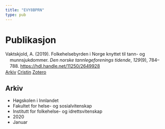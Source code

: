```yaml
---
title: "EVY8BPRN"
type: pub
---
```

<h1>Publikasjon</h1>
<article id="csl-bib-container-EVY8BPRN" class="csl-bib-container">
  <div class="csl-bib-body" style="line-height: 1.35; padding-left: 1em; text-indent:-1em;">
  <div class="csl-entry">Vaktskjold, A. (2019). Folkehelsebyrden i Norge knyttet til tann- og munnsjukdommer. <i>Den norske tannlegeforenings tidende</i>, <i>129</i>(9), 784&#x2013;788. <a href="https://hdl.handle.net/11250/2649928">https://hdl.handle.net/11250/2649928</a></div>
</div>
  <div class="csl-bib-buttons">
    <a href="#taxonomy-article-EVY8BPRN" class="csl-bib-button">Arkiv</a>
    <a href alt="Cristin URL" class="csl-bib-button">Cristin</a>
    <a href alt="Zotero URL" class="csl-bib-button">Zotero</a>
  </div>
  <div id="csl-bib-meta-container-EVY8BPRN"></div>
</article>
<div id="csl-bib-meta-EVY8BPRN" class="csl-bib-meta">
  <article id="taxonomy-article-EVY8BPRN" class="taxonomy-article">
    <h1>Arkiv</h1>
    <ul>
      <li>Høgskolen i Innlandet</li>
      <li>Fakultet for helse- og sosialvitenskap</li>
      <li>Institutt for folkehelse- og idrettsvitenskap</li>
      <li>2020</li>
      <li>Januar</li>
    </ul>
  </article>
</div>
